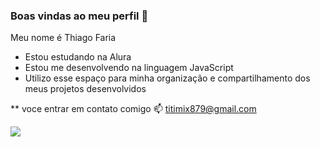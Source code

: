 ### Boas vindas ao meu perfil 💙

Meu nome é Thiago Faria

- Estou estudando na Alura
- Estou me desenvolvendo na linguagem JavaScript
- Utilizo esse espaço para minha organização e compartilhamento dos meus projetos desenvolvidos


** voce entrar em contato comigo 📫
titimix879@gmail.com


![](https://media1.tenor.com/m/x4fU1yMhBx0AAAAC/chico-moedas-aquariano-nato.gif)
